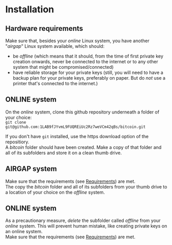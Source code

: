 # Installation

## Hardware requirements

Make sure that, besides your _online_ Linux system, you have another "_airgap_" Linux system available, which should:<br/>

- be _offline_ (which means that it should, from the time of first private key creation onwards, never be connected to the internet or to any other system that might be compromised/connected)
- have reliable storage for your private keys (still, you will need to have a backup plan for your private keys, preferably on paper. But do _not_ use a printer that's connected to the internet.)

## ONLINE system

On the _online_ system, clone this github repository underneath a folder of your choice:<br/>
`git clone git@github.com:1LAB9fJYvmL9FUQREiUc2Rz7weVCm42qBs/bitcoin.git`

If you don't have `git` installed, use the https download option of the repositiory.<br/>
A _bitcoin_ folder should have been created. Make a copy of that folder and all of its subfolders and store it on a clean thumb drive.

## AIRGAP system

Make sure that the requirements (see [Requirements](README.md#Requirements)) are met.<br/>
The copy the _bitcoin_ folder and all of its subfolders from your thumb drive to a location of your choice on the _offline_ system.<br/>

## ONLINE system

As a precautionary measure, _delete_ the subfolder called _offline_ from your _online_ system. This will prevent human mistake, like creating private keys on an online system.<br/>
Make sure that the requirements (see [Requirements](README.md#Requirements)) are met.<br/>

